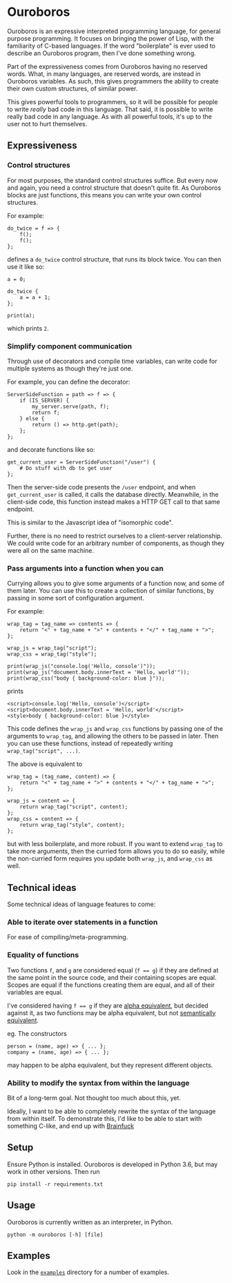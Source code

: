 # Ouroboros

Ouroboros is an expressive interpreted programming language, for general purpose programming.
It focuses on bringing the power of Lisp, with the familiarity of C-based languages.
If the word "boilerplate" is ever used to describe an Ouroboros program, then I've done something wrong.

Part of the expressiveness comes from Ouroboros having no reserved words.
What, in many languages, are reserved words, are instead in Ouroboros variables.
As such, this gives programmers the ability to create their own custom structures, of similar power.

This gives powerful tools to programmers, so it will be possible for people to write *really* bad code in this language.
That said, it is possible to write really bad code in any language.
As with all powerful tools, it's up to the user not to hurt themselves.

## Expressiveness

### Control structures

For most purposes, the standard control structures suffice.
But every now and again, you need a control structure that doesn't quite fit.
As Ouroboros blocks are just functions, this means you can write your own control structures.

For example:

```
do_twice = f => {
    f();
    f();
};
```

defines a `do_twice` control structure, that runs its block twice.
You can then use it like so:

```
a = 0;

do_twice {
    a = a + 1;
};

print(a);
```

which prints `2`.

### Simplify component communication

Through use of decorators and compile time variables, can write code for multiple systems as though they're just one.

For example, you can define the decorator:

```
ServerSideFunction = path => f => {
    if (IS_SERVER) {
        my_server.serve(path, f);
        return f;
    } else {
        return () => http.get(path);
    };
};
```

and decorate functions like so:

```
get_current_user = ServerSideFunction("/user") {
    # Do stuff with db to get user
};
```

Then the server-side code presents the `/user` endpoint, and when `get_current_user` is called, it calls the database directly.
Meanwhile, in the client-side code, this function instead makes a HTTP GET call to that same endpoint.

This is similar to the Javascript idea of "isomorphic code".

Further, there is no need to restrict ourselves to a client-server relationship.
We could write code for an arbitrary number of components, as though they were all on the same machine.

### Pass arguments into a function when you can

Currying allows you to give some arguments of a function now, and some of them later.
You can use this to create a collection of similar functions, by passing in some sort of configuration argument.

For example:

```
wrap_tag = tag_name => contents => {
    return "<" + tag_name + ">" + contents + "</" + tag_name + ">";
};

wrap_js = wrap_tag("script");
wrap_css = wrap_tag("style");

print(wrap_js("console.log('Hello, console')"));
print(wrap_js("document.body.innerText = 'Hello, world'"));
print(wrap_css("body { background-color: blue }"));
```

prints

```
<script>console.log('Hello, console')</script>
<script>document.body.innerText = 'Hello, world'</script>
<style>body { background-color: blue }</style>
```

This code defines the `wrap_js` and `wrap_css` functions by passing one of the arguments to `wrap_tag`, and allowing the others to be passed in later.
Then you can use these functions, instead of repeatedly writing `wrap_tag("script", ...)`.

The above is equivalent to

```
wrap_tag = (tag_name, content) => {
    return "<" + tag_name + ">" + contents + "</" + tag_name + ">";
};

wrap_js = content => {
    return wrap_tag("script", content);
};
wrap_css = content => {
    return wrap_tag("style", content);
};
```

but with less boilerplate, and more robust.
If you want to extend `wrap_tag` to take more arguments, then the curried form allows you to do so easily, while the non-curried form requires you update both `wrap_js`, and `wrap_css` as well.

## Technical ideas

Some technical ideas of language features to come:

### Able to iterate over statements in a function

For ease of compiling/meta-programming.

### Equality of functions

Two functions `f`, and `g` are considered equal (`f == g`) if they are defined at the same point in the source code, and their containing scopes are equal.
Scopes are equal if the functions creating them are equal, and all of their variables are equal.

I've considered having `f == g` if they are
[alpha equivalent](https://en.wikipedia.org/wiki/Lambda_calculus#Alpha_equivalence),
but decided against it, as two functions may be alpha equivalent, but not
[semantically equivalent](https://en.wikipedia.org/wiki/Semantic_equivalence).

eg. The constructors

```
person = (name, age) => { ... };
company = (name, age) => { ... };
```

may happen to be alpha equivalent, but they represent different objects.

### Ability to modify the syntax from within the language

Bit of a long-term goal.
Not thought too much about this, yet.

Ideally, I want to be able to completely rewrite the syntax of the language from within itself.
To demonstrate this, I'd like to be able to start with something C-like, and end up with
[Brainfuck](https://en.wikipedia.org/wiki/Brainfuck)

## Setup

Ensure Python is installed.
Ouroboros is developed in Python 3.6, but may work in other versions.
Then run

    pip install -r requirements.txt

## Usage

Ouroboros is currently written as an interpreter, in Python.

    python -m ouroboros [-h] [file]

## Examples

Look in the [`examples`](examples) directory for a number of examples.
